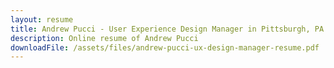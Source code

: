 ```yaml
---
layout: resume
title: Andrew Pucci - User Experience Design Manager in Pittsburgh, PA
description: Online resume of Andrew Pucci
downloadFile: /assets/files/andrew-pucci-ux-design-manager-resume.pdf
---
```

